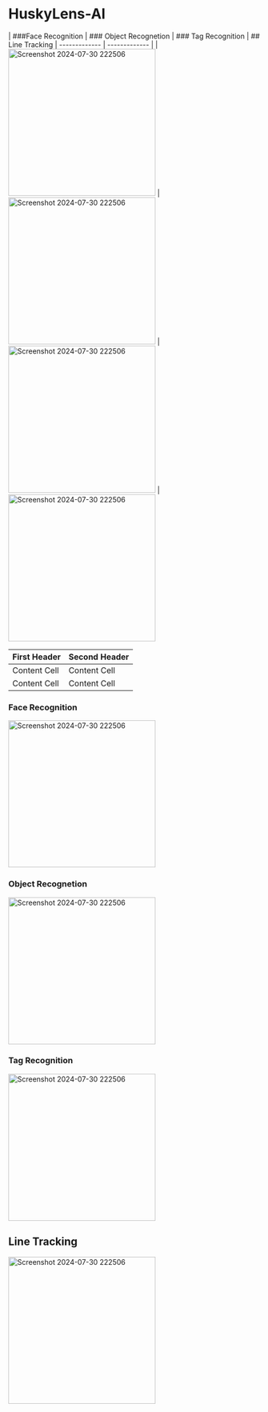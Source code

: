 # HuskyLens-AI

| ###Face Recognition  | ### Object Recognetion  | ### Tag Recognition  | ## Line Tracking
| ------------- | ------------- |
| <img width="294" alt="Screenshot 2024-07-30 222506" src="https://github.com/user-attachments/assets/48d8799e-2676-4333-8a07-a9583a663182"> | <img width="294" alt="Screenshot 2024-07-30 222506" src="https://github.com/user-attachments/assets/a478e287-e164-4ea1-b7c9-b509aafb00ea"> | <img width="294" alt="Screenshot 2024-07-30 222506" src="https://github.com/user-attachments/assets/c3c9b03b-954c-4bec-91ed-fd955fc643ac"> | <img width="294" alt="Screenshot 2024-07-30 222506" src="https://github.com/user-attachments/assets/a69e80da-cfc9-4329-8595-7906ba79c64b">



| First Header  | Second Header |
| ------------- | ------------- |
| Content Cell  | Content Cell  |
| Content Cell  | Content Cell  |




### Face Recognition

<img width="294" alt="Screenshot 2024-07-30 222506" src="https://github.com/user-attachments/assets/48d8799e-2676-4333-8a07-a9583a663182">


### Object Recognetion

<img width="294" alt="Screenshot 2024-07-30 222506" src="https://github.com/user-attachments/assets/a478e287-e164-4ea1-b7c9-b509aafb00ea">


### Tag Recognition

<img width="294" alt="Screenshot 2024-07-30 222506" src="https://github.com/user-attachments/assets/c3c9b03b-954c-4bec-91ed-fd955fc643ac">


## Line Tracking

<img width="294" alt="Screenshot 2024-07-30 222506" src="https://github.com/user-attachments/assets/a69e80da-cfc9-4329-8595-7906ba79c64b">
